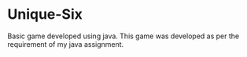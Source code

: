 # Unique-Six
Basic game developed using java. This game was developed as per the requirement of my java assignment. 
